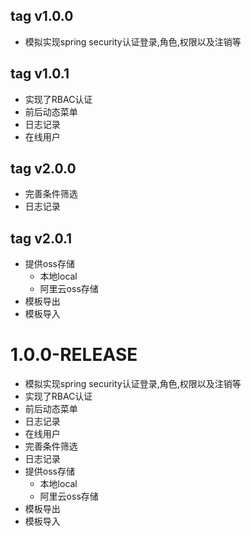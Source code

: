 ## tag v1.0.0
 * 模拟实现spring security认证登录,角色,权限以及注销等
## tag v1.0.1
 * 实现了RBAC认证
 * 前后动态菜单
 * 日志记录
 * 在线用户
## tag v2.0.0
 * 完善条件筛选
 * 日志记录
## tag v2.0.1
 * 提供oss存储
   - 本地local
   - 阿里云oss存储
 * 模板导出
 * 模板导入
# 1.0.0-RELEASE
 * 模拟实现spring security认证登录,角色,权限以及注销等
 * 实现了RBAC认证
 * 前后动态菜单
 * 日志记录
 * 在线用户
 * 完善条件筛选
 * 日志记录
 * 提供oss存储
    - 本地local
    - 阿里云oss存储
 * 模板导出
 * 模板导入
 
 
